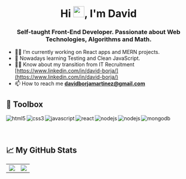 <h1 align="center">Hi <img src="https://raw.githubusercontent.com/MartinHeinz/MartinHeinz/master/wave.gif" width="30px">, I'm David</h1>

<h3 align="center">Self-taught Front-End Developer. Passionate about Web Technologies, Algorithms and Math.</h3>

- 👨‍💻  I’m currently working on React apps and MERN projects.
- 🌱  Nowadays learning Testing and Clean JavaScript.
- 🚶‍♂️  Know about my transition from IT Recruitment [https://www.linkedin.com/in/david-borja/](https://www.linkedin.com/in/david-borja/)
- 📫  How to reach me **davidborjamartinez@gmail.com**

## 🧰 Toolbox

<img align="left" alt="html5" src="https://img.shields.io/badge/HTML5-E34F26?style=for-the-badge&logo=html5&logoColor=white" />

<img align="left" alt="css3" src="https://img.shields.io/badge/CSS3-1572B6?style=for-the-badge&logo=css3&logoColor=white" />

<img align="left" alt="javascript" src="https://img.shields.io/badge/JavaScript-F7DF1E?style=for-the-badge&logo=javascript&logoColor=black" />

<img align="left" alt="react" src="https://img.shields.io/badge/React-20232A?style=for-the-badge&logo=react&logoColor=61DAFB" />

<img align="left" alt="nodejs" src="https://img.shields.io/badge/Node.js-43853D?style=for-the-badge&logo=node.js&logoColor=white" />

<img align="left" alt="nodejs" src="https://img.shields.io/badge/Express.js-404D59?style=for-the-badge" />

<img align="left" alt="mongodb" src="https://img.shields.io/badge/MongoDB-4EA94B?style=for-the-badge&logo=mongodb&logoColor=white" />

<br>
<br>
<br>

## 📈 My GitHub Stats

<table>
  <tr>
    <td align="center" style="padding=0;width=50%;">
      <img align="center" style="padding=0;" src="https://github-readme-stats.vercel.app/api/?username=david-borja&show_icons=true&theme=radical"/>
    </td>
    <td align="center" style="padding=0;width=50%;">
      <img align="center" style="padding=0;" src="https://github-readme-stats.quantumlytangled.vercel.app/api/top-langs/?username=david-borja&layout=compact&theme=radical" />
    </td>
  </tr>
</table>
